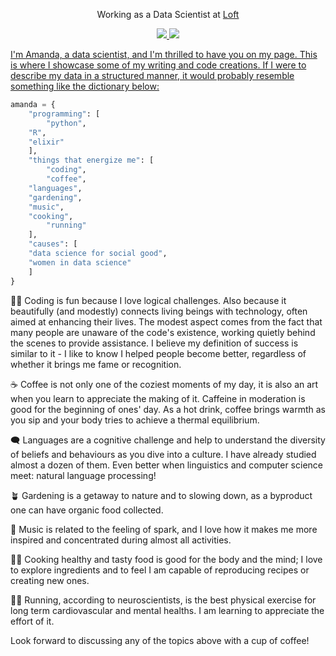 <p align='center'> Working as a Data Scientist at <a href="http://loft.com.br"> Loft </a></p>

<p align="center">
    <a href="https://linkedin.com/in/amanda-ferraboli/">
            <img src="https://img.shields.io/badge/-amanda.ferraboli-0077B5?style=flat&logo=Linkedin&logoColor=white"/>
    <a href="https://medium.com/@amanda.ferraboli">
	<img src="https://img.shields.io/badge/-amanda.ferraboli-black?style=flat&logo=Medium&logoColor=white"/>
    
</p>

I'm Amanda, a data scientist, and I'm thrilled to have you on my page. This is where I showcase some of my writing and code creations. 
If I were to describe my data in a structured manner, it would probably resemble something like the dictionary below:

```python
amanda = {
    "programming": [
    	"python",
	"R", 
	"elixir"
    ],
    "things that energize me": [
        "coding",
        "coffee",
	"languages", 
	"gardening", 
	"music",
	"cooking",
        "running"
    ],
    "causes": [
	"data science for social good", 
	"women in data science"
    ]
}
```

👩‍💻
Coding is fun because I love logical challenges. Also because it beautifully (and modestly) connects living beings with technology, often aimed at enhancing their lives. The modest aspect comes from the fact that many people are unaware of the code's existence, working quietly behind the scenes to provide assistance. I believe my definition of success is similar to it - I like to know I helped people become better, regardless of whether it brings me fame or recognition.

☕
Coffee is not only one of the coziest moments of my day, it is also an art when you learn to appreciate the making of it. Caffeine in moderation is good for the beginning of ones' day. As a hot drink, coffee brings warmth as you sip and your body tries to achieve a thermal equilibrium.

🗨️
Languages are a cognitive challenge and help to understand the diversity of beliefs and behaviours as you dive into a culture. I have already studied almost a dozen of them. Even better when linguistics and computer science meet: natural language processing!

🪴
Gardening is a getaway to nature and to slowing down, as a byproduct one can have organic food collected. 

🎵
Music is related to the feeling of spark, and I love how it makes me more inspired and concentrated during almost all activities.

🧑‍🍳
Cooking healthy and tasty food is good for the body and the mind; I love to explore ingredients and to feel I am capable of reproducing recipes or creating new ones.

🏃‍♀️
Running, according to neuroscientists, is the best physical exercise for long term cardiovascular and mental healths. I am learning to appreciate the effort of it.


Look forward to discussing any of the topics above with a cup of coffee!
